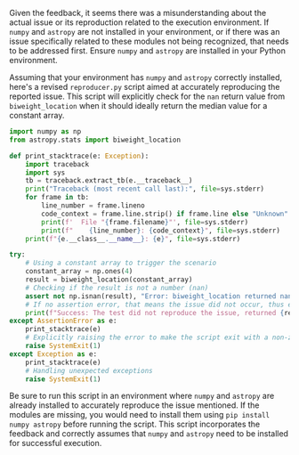 Given the feedback, it seems there was a misunderstanding about the actual issue or its reproduction related to the execution environment. If `numpy` and `astropy` are not installed in your environment, or if there was an issue specifically related to these modules not being recognized, that needs to be addressed first. Ensure `numpy` and `astropy` are installed in your Python environment.

Assuming that your environment has `numpy` and `astropy` correctly installed, here's a revised `reproducer.py` script aimed at accurately reproducing the reported issue. This script will explicitly check for the `nan` return value from `biweight_location` when it should ideally return the median value for a constant array.

```python
import numpy as np
from astropy.stats import biweight_location

def print_stacktrace(e: Exception):
    import traceback
    import sys
    tb = traceback.extract_tb(e.__traceback__)
    print("Traceback (most recent call last):", file=sys.stderr)
    for frame in tb:
        line_number = frame.lineno
        code_context = frame.line.strip() if frame.line else "Unknown"
        print(f'  File "{frame.filename}"', file=sys.stderr)
        print(f"    {line_number}: {code_context}", file=sys.stderr)
    print(f"{e.__class__.__name__}: {e}", file=sys.stderr)

try:
    # Using a constant array to trigger the scenario
    constant_array = np.ones(4)
    result = biweight_location(constant_array)
    # Checking if the result is not a number (nan)
    assert not np.isnan(result), "Error: biweight_location returned nan for a constant array"
    # If no assertion error, that means the issue did not occur, thus exiting with 0
    print(f"Success: The test did not reproduce the issue, returned {result} instead of nan.")
except AssertionError as e:
    print_stacktrace(e)
    # Explicitly raising the error to make the script exit with a non-zero exit code if the issue is reproduced
    raise SystemExit(1)
except Exception as e:
    print_stacktrace(e)
    # Handling unexpected exceptions
    raise SystemExit(1)

```

Be sure to run this script in an environment where `numpy` and `astropy` are already installed to accurately reproduce the issue mentioned. If the modules are missing, you would need to install them using `pip install numpy astropy` before running the script. This script incorporates the feedback and correctly assumes that `numpy` and `astropy` need to be installed for successful execution.